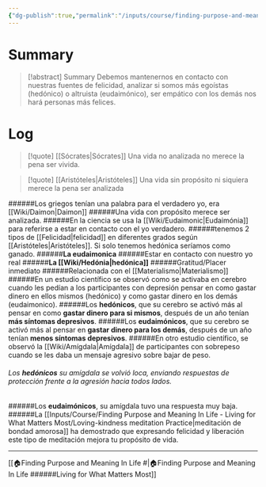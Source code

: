 ```yaml
---
{"dg-publish":true,"permalink":"/inputs/course/finding-purpose-and-meaning-in-life-living-for-what-matters-most/more-than-grazing-animals/"}
---
```


# Summary
>[!abstract] Summary
> Debemos mantenernos en contacto con nuestras fuentes de felicidad, analizar si somos más egoístas (hedónico) o altruista (eudaimónico), ser empático con los demás nos hará personas más felices.

# Log
> [!quote] [[Sócrates\|Sócrates]]
> Una vida no analizada no merece la pena ser vivida.

> [!quote] [[Aristóteles\|Aristóteles]]
> Una vida sin propósito ni siquiera merece la pena ser analizada

######Los griegos tenían una palabra para el verdadero yo, era [[Wiki/Daimon\|Daimon]]
######Una vida con propósito merece ser analizada.
######En la ciencia se usa la [[Wiki/Eudaimonic\|Eudaimónia]] para referirse a estar en contacto con el yo verdadero.
######tenemos 2 tipos de [[Felicidad\|felicidad]] en diferentes grados según [[Aristóteles\|Aristóteles]]. Si solo tenemos hedónica seríamos como ganado.
   ######**La eudaimonica**
      ######Estar en contacto con nuestro yo real
   ######**La [[Wiki/Hedónia\|hedónica]]**
      ######Gratitud/Placer inmediato
      ######Relacionada con el [[Materialismo\|Materialismo]]
######En un estudio científico se observó como se activaba en cerebro cuando les pedían a los participantes con depresión pensar en como gastar dinero en ellos mismos (hedónico) y como gastar dinero en los demás (eudaimonico).
   ######Los **hedónicos**, que su cerebro se activó más al pensar en como **gastar dinero para si mismos**, después de un año tenían **más síntomas depresivos**.
   ######Los **eudaimónicos**, que su cerebro se activó más al pensar en **gastar dinero para los demás**, después de un año tenían **menos síntomas depresivos**.
######En otro estudio científico, se observó la [[Wiki/Amígdala\|Amígdala]] de participantes con sobrepeso cuando se les daba un mensaje agresivo sobre bajar de peso.
   ###### Los **hedónicos** su amígdala se volvió loca, enviando respuestas de protección frente a la agresión hacia todos lados.
   ######Los **eudaimónicos**, su amígdala tuvo una respuesta muy baja.
######La [[Inputs/Course/Finding Purpose and Meaning In Life - Living for What Matters Most/Loving-kindness meditation Practice\|meditación de bondad amorosa]] ha demostrado que expresando felicidad y liberación este tipo de meditación mejora tu propósito de vida.

---
[[🏠Finding Purpose and Meaning In Life #\|🏠Finding Purpose and Meaning In Life ######Living for What Matters Most]]